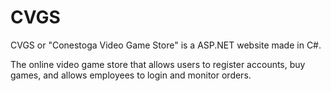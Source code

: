 # CVGS

CVGS or "Conestoga Video Game Store" is a ASP.NET website made in C#. 

The online video game store that allows users to register accounts, buy games, and allows employees to login and monitor orders.
